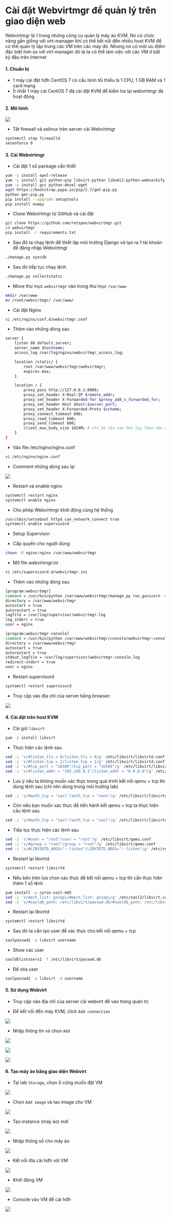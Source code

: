 # Cài đặt Webvirtmgr để quản lý trên giao diện web

Webvirtmgr là 1 trong những công cụ quản lý máy ảo KVM. Nó có chức năng gần giống với virt-manager khi có thể kết nối đến nhiều host KVM để có thể quản lý tập trung các VM trên các máy đó. Nhưng nó có một ưu điểm đặc biệt hơn so với virt-manager đó là ta có thể làm việc với các VM ở bất kỳ đâu trên Internet

#### 1. Chuẩn bị

- 1 máy cài đặt hđh CentOS 7 có cấu hình tối thiểu là 1 CPU, 1 GB RAM và 1 card mạng
- Ít nhất 1 máy cài CentOS 7 đã cài đặt KVM để kiểm tra lại webvirtmgr đã hoạt động

#### 2. Mô hình

![](./images/webvirt1.png)

- Tắt firewall và selinux trên server cài Webvirtmgr

```sh
systemctl stop firewalld
setenforce 0
```

#### 3. Cài Webvirtmgr

- Cài đặt 1 số package cần thiết

```sh
yum -y install epel-release
yum -y install git python-pip libvirt-python libxml2-python-websockify supervisor nginx cyrus-sasl-md5
yum -y install gcc python-devel wget
wget https://bootstrap.pypa.io/pip/2.7/get-pip.py
python get-pip.py
pip install --upgrade setuptools
pip install numpy
```

- Clone Webvirtmgr từ GitHub và cài đặt

```sh
git clone https://github.com/retspen/webvirtmgr.git
cd webvirtmgr
pip install -r requirements.txt
```

- Sau đó ta chạy lệnh để thiết lập môi trường Django và tạo ra 1 tài khoản để đăng nhập Webvirtmgr

```sh
./manage.py syncdb
```

- Sau đó tiếp tục chạy lệnh

```sh
./manage.py collectstatic
```

- Move thư mục ```webvirtmgr``` vào trong thư mục ```/var/www```

```sh
mkdir /var/www
mv /root/webvirtmgr/ /var/www/
```

- Cài đặt Nginx

```sh
vi /etc/nginx/conf.d/webvirtmgr.conf
```

- Thêm vào những dòng sau

```sh
server {
    listen 80 default_server;
    server_name $hostname;
    access_log /var/log/nginx/webvirtmgr_access_log;

    location /static/ {
        root /var/www/webvirtmgr/webvirtmgr;
        expires max;
    }

    location / {
        proxy_pass http://127.0.0.1:8000;
        proxy_set_header X-Real-IP $remote_addr;
        proxy_set_header X-Forwarded-for $proxy_add_x_forwarded_for;
        proxy_set_header Host $host:$server_port;
        proxy_set_header X-Forwarded-Proto $scheme;
        proxy_connect_timeout 600;
        proxy_read_timeout 600;
        proxy_send_timeout 600;
        client_max_body_size 1024M; # chỉnh lên cao hơn tùy theo nhu cầu
    }
}
```

- Vào file /etc/nginx/nginx.conf

```sh
vi /etc/nginx/nginx.conf
```

- Comment những dòng sau lại

![](./images/comment_nginx_conf.png)

- Restart và enable nginx

```sh
systemctl restart nginx
systemctl enable nginx
```

- Cho phép Webvirtmgr khởi động cùng hệ thống

```sh
/usr/sbin/setsebool httpd_can_network_connect true
systemctl enable supervisord
```

- Setup Supervisor:

- Cấp quyền cho người dùng

```sh
chown -R nginx:nginx /var/www/webvirtmgr
```

- Mở file webvirtmgr.ini

```sh
vi /etc/supervisord.d/webvirtmgr.ini
```

- Thêm vào những dòng sau

```sh
[program:webvirtmgr]
command = /usr/bin/python /var/www/webvirtmgr/manage.py run_gunicorn -c /var/www/webvirtmgr/conf/gunicorn.conf
directory = /var/www/webvirtmgr
autostart = true
autorestart = true
logfile = /var/log/supervisor/webvirtmgr.log
log_stderr = true
user = nginx

[program:webvirtmgr-console]
command = /usr/bin/python /var/www/webvirtmgr/console/webvirtmgr-console
directory = /var/www/webvirtmgr
autostart = true
autorestart = true
stdout_logfile = /var/log/supervisor/webvirtmgr-console.log
redirect-stderr = true
user = nginx
```

- Restart supervisord

```sh
systemctl restart supervisord
```

- Truy cập vào địa chỉ của server bằng browser:

![](./images/webvirt_login.png)

#### 4. Cài đặt trên host KVM

- Cài gói ```libvirt```

```sh
yum -y install libvirt
```

- Thực hiện các lệnh sau

```sh
sed -i 's/#listen_tls = 0/listen_tls = 0/g' /etc/libvirt/libvirtd.conf 
sed -i 's/#listen_tcp = 1/listen_tcp = 1/g' /etc/libvirt/libvirtd.conf
sed -i 's/#tcp_port = "16509"/tcp_port = "16509"/g' /etc/libvirt/libvirtd.conf
sed -i 's/#listen_addr = "192.168.0.1"/listen_addr = "0.0.0.0"/g' /etc/libvirt/libvirtd.conf
```

- Lưu ý nếu ta không muốn xác thực trong quá trình kết nối qemu + tcp thì dùng lệnh sau (chỉ nên dùng trong môi trường lab)

```sh
sed -i 's/#auth_tcp = "sasl"/auth_tcp = "none"/g' /etc/libvirt/libvirtd.conf
```

- Còn nếu bạn muốn xác thực để tiến hành kết qemu + tcp ta thực hiện câu lệnh sau

```sh
sed -i 's/#auth_tcp = "sasl"/auth_tcp = "sasl"/g' /etc/libvirt/libvirtd.conf
```

- Tiếp tục thực hiện các lệnh sau

```sh
sed -i 's/#user = "root"/user = "root"/g' /etc/libvirt/qemu.conf 
sed -i 's/#group = "root"/group = "root"/g' /etc/libvirt/qemu.conf
sed -i 's/#LIBVIRTD_ARGS="--listen"/LIBVIRTD_ARGS="--listen"/g' /etc/sysconfig/libvirtd
```

- Restart lại libvirtd

```sh
systemctl restart libvirtd
```

- Nếu bên trên lựa chọn xác thực để kết nối qemu + tcp thì cần thực hiện thêm 1 số lệnh

```sh
yum install -y cyrus-sasl-md5
sed -i 's/mech_list: gssapi/#mech_list: gssapi/g' /etc/sasl2/libvirt.conf
sed -i 's/#sasldb_path: /etc/libvirt/passwd.db/#sasldb_path: /etc/libvirt/passwd.db/g' /etc/sasl2/libvirt.conf
```

- Restart lại libvirtd

```sh
systemctl restart libvirtd
```

- Sau đó ta cần tạo user để xác thực cho kết nối qemu + tcp

```sh
saslpasswd2 -a libvirt username
```

- Show các user

```sh
sasldblistusers2 -f /etc/libvirt/passwd.db
```

- Để xóa user

```sh
saslpasswd2 -a libvirt -d username
```

#### 5. Sử dụng Webvirt

- Truy cập vào địa chỉ của server cài webvirt để vào trang quản trị

- Để kết nối đến máy KVM, click ```Add connection```

![](./images/webvirt_add_connection.png)

- Nhập thông tin và chọn ```Add```

![](./images/webvirt_add_connection_2.png)

![](./images/webvirt_2.png)

![](./images/webvirt_3.png)

#### 6. Tạo máy ảo bằng giao diện Webvirt

- Tại tab ```Storage```, chọn ổ cứng muốn đặt VM

![](./images/webvirt_4.png)

- Chọn ```Add image``` và tạo image cho VM

![](./images/webvirt_5.png)

- Tạo instance (máy ảo) mới

![](./images/webvirt_6.png)

- Nhập thông số cho máy ảo

![](./images/webvirt_7.png)

- Kết nối đĩa cài hđh với VM

![](./images/webvirt_8.png)

- Khởi động VM

![](./images/webvirt_9.png)

- Console vào VM để cài hđh

![](./images/webvirt_10.png)
